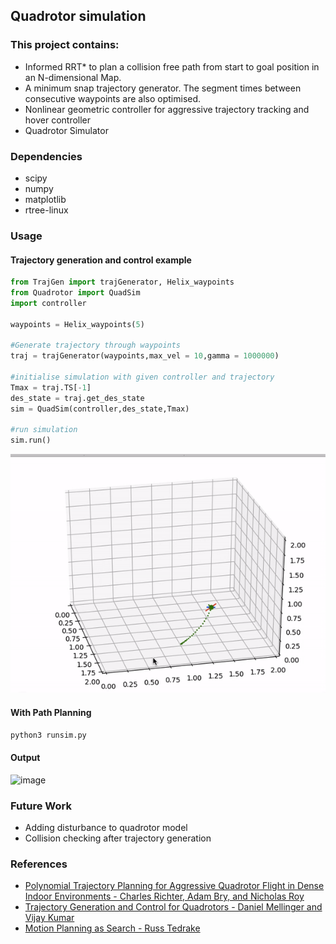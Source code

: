 ## Quadrotor simulation

### This project contains:
- Informed RRT* to plan a collision free path from start to goal position in an N-dimensional Map.
- A minimum snap trajectory generator. The segment times between consecutive waypoints are also optimised.
- Nonlinear geometric controller for aggressive trajectory tracking and hover controller
- Quadrotor Simulator

### Dependencies
- scipy
- numpy
- matplotlib
- rtree-linux

### Usage

#### Trajectory generation and control example
```python
from TrajGen import trajGenerator, Helix_waypoints
from Quadrotor import QuadSim
import controller

waypoints = Helix_waypoints(5)

#Generate trajectory through waypoints
traj = trajGenerator(waypoints,max_vel = 10,gamma = 1000000)

#initialise simulation with given controller and trajectory
Tmax = traj.TS[-1]
des_state = traj.get_des_state
sim = QuadSim(controller,des_state,Tmax)

#run simulation
sim.run()
```
![image](./imgs/helixtraj.gif)

#### With Path Planning
```python
python3 runsim.py
```
#### Output
![image](./imgs/rrt2.gif)


### Future Work

- Adding disturbance to quadrotor model
- Collision checking after trajectory generation

### References
- [Polynomial Trajectory Planning for Aggressive Quadrotor Flight in Dense Indoor Environments - Charles Richter, Adam Bry, and Nicholas Roy](https://groups.csail.mit.edu/rrg/papers/Richter_ISRR13.pdf)
- [Trajectory Generation and Control for Quadrotors - Daniel Mellinger and Vijay Kumar](https://repository.upenn.edu/cgi/viewcontent.cgi?article=1705&context=edissertations)
- [Motion Planning as Search - Russ Tedrake](http://underactuated.csail.mit.edu/planning.html#section2)
